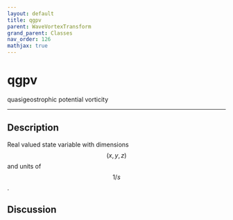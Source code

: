 ```yaml
---
layout: default
title: qgpv
parent: WaveVortexTransform
grand_parent: Classes
nav_order: 126
mathjax: true
---
```


#  qgpv

quasigeostrophic potential vorticity


---

## Description
Real valued state variable with dimensions $$(x,y,z)$$ and units of $$1/s$$.

## Discussion

